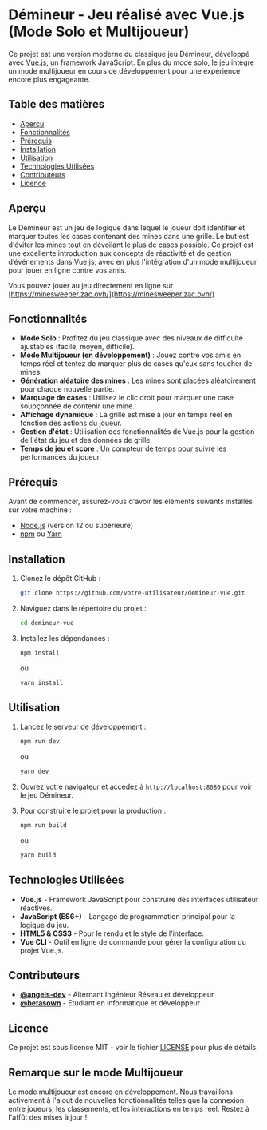# Démineur - Jeu réalisé avec Vue.js (Mode Solo et Multijoueur)

Ce projet est une version moderne du classique jeu Démineur, développé avec [Vue.js](https://vuejs.org/), un framework JavaScript. En plus du mode solo, le jeu intègre un mode multijoueur en cours de développement pour une expérience encore plus engageante.

## Table des matières
- [Aperçu](#aperçu)
- [Fonctionnalités](#fonctionnalités)
- [Prérequis](#prérequis)
- [Installation](#installation)
- [Utilisation](#utilisation)
- [Technologies Utilisées](#technologies-utilisées)
- [Contributeurs](#contributeurs)
- [Licence](#licence)

## Aperçu

Le Démineur est un jeu de logique dans lequel le joueur doit identifier et marquer toutes les cases contenant des mines dans une grille. Le but est d'éviter les mines tout en dévoilant le plus de cases possible. Ce projet est une excellente introduction aux concepts de réactivité et de gestion d’événements dans Vue.js, avec en plus l'intégration d'un mode multijoueur pour jouer en ligne contre vos amis.

Vous pouvez jouer au jeu directement en ligne sur [https://minesweeper.zac.ovh/](https://minesweeper.zac.ovh/)

## Fonctionnalités

- **Mode Solo** : Profitez du jeu classique avec des niveaux de difficulté ajustables (facile, moyen, difficile).
- **Mode Multijoueur (en développement)** : Jouez contre vos amis en temps réel et tentez de marquer plus de cases qu'eux sans toucher de mines.
- **Génération aléatoire des mines** : Les mines sont placées aléatoirement pour chaque nouvelle partie.
- **Marquage de cases** : Utilisez le clic droit pour marquer une case soupçonnée de contenir une mine.
- **Affichage dynamique** : La grille est mise à jour en temps réel en fonction des actions du joueur.
- **Gestion d'état** : Utilisation des fonctionnalités de Vue.js pour la gestion de l'état du jeu et des données de grille.
- **Temps de jeu et score** : Un compteur de temps pour suivre les performances du joueur.

## Prérequis

Avant de commencer, assurez-vous d'avoir les éléments suivants installés sur votre machine :

- [Node.js](https://nodejs.org/) (version 12 ou supérieure)
- [npm](https://www.npmjs.com/) ou [Yarn](https://yarnpkg.com/)

## Installation

1. Clonez le dépôt GitHub :
   ```bash
   git clone https://github.com/votre-utilisateur/demineur-vue.git
   ```

2. Naviguez dans le répertoire du projet :
   ```bash
   cd demineur-vue
   ```

3. Installez les dépendances :
   ```bash
   npm install
   ```
   ou
   ```bash
   yarn install
   ```

## Utilisation

1. Lancez le serveur de développement :
   ```bash
   npm run dev
   ```
   ou
   ```bash
   yarn dev
   ```

2. Ouvrez votre navigateur et accédez à `http://localhost:8080` pour voir le jeu Démineur.

3. Pour construire le projet pour la production :
   ```bash
   npm run build
   ```
   ou
   ```bash
   yarn build
   ```

## Technologies Utilisées

- **Vue.js** - Framework JavaScript pour construire des interfaces utilisateur réactives.
- **JavaScript (ES6+)** - Langage de programmation principal pour la logique du jeu.
- **HTML5 & CSS3** - Pour le rendu et le style de l'interface.
- **Vue CLI** - Outil en ligne de commande pour gérer la configuration du projet Vue.js.

## Contributeurs

- **[@angels-dev](https://github.com/angels-dev)** - Alternant Ingénieur Réseau et développeur
- **[@betasown](https://github.com/betasown)** - Etudiant en informatique et développeur

## Licence

Ce projet est sous licence MIT - voir le fichier [LICENSE](LICENSE) pour plus de détails.

## Remarque sur le mode Multijoueur

Le mode multijoueur est encore en développement. Nous travaillons activement à l'ajout de nouvelles fonctionnalités telles que la connexion entre joueurs, les classements, et les interactions en temps réel. Restez à l'affût des mises à jour !

